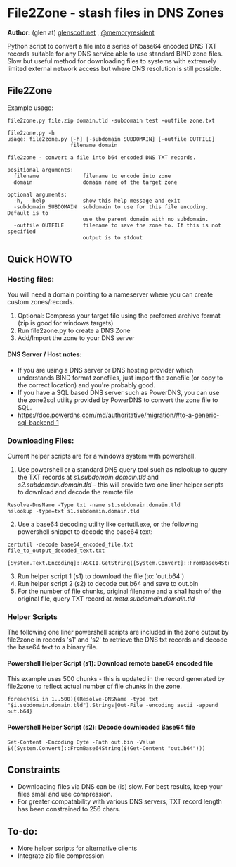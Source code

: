 # File2Zone - stash files in DNS Zones

**Author:** (glen at) [glenscott.net](https://www.glenscott.net) , [@memoryresident](https://twitter.com/memoryresident)

Python script to convert a file into a series of base64 encoded DNS TXT records suitable for any DNS service able to use standard BIND zone files. Slow but useful method for downloading files to systems with extremely limited external network access but where DNS resolution is still possible.

## File2Zone
Example usage:
```
file2zone.py file.zip domain.tld -subdomain test -outfile zone.txt
```
```
file2zone.py -h
usage: file2zone.py [-h] [-subdomain SUBDOMAIN] [-outfile OUTFILE]
                    filename domain

file2zone - convert a file into b64 encoded DNS TXT records.

positional arguments:
  filename              filename to encode into zone
  domain                domain name of the target zone

optional arguments:
  -h, --help            show this help message and exit
  -subdomain SUBDOMAIN  subdomain to use for this file encoding. Default is to
                        use the parent domain with no subdomain.
  -outfile OUTFILE      filename to save the zone to. If this is not specified
                        output is to stdout
```


## Quick HOWTO

### Hosting files:
You will need a domain pointing to a nameserver where you can create custom zones/records.

1. Optional: Compress your target file using the preferred archive format (zip is good for windows targets)
2. Run file2zone.py to create a DNS Zone
3. Add/Import the zone to your DNS server

#### DNS Server / Host notes:
* If you are using a DNS server or DNS hosting provider which understands BIND format zonefiles, just import the zonefile (or copy to the correct location) and you're probably good.
* If you have a SQL based DNS server such as PowerDNS, you can use the zone2sql utility provided by PowerDNS to convert the zone file to SQL.
 * https://doc.powerdns.com/md/authoritative/migration/#to-a-generic-sql-backend_1


### Downloading Files:

Current helper scripts are for a windows system with powershell.

1. Use powershell or a standard DNS query tool such as nslookup to query the TXT records at *s1.subdomain.domain.tld* and *s2.subdomain.domain.tld* - this will provide two one liner helper scripts to download and decode the remote file

```
Resolve-DnsName -Type txt -name s1.subdomain.domain.tld
nslookup -type=txt s1.subdomain.domain.tld
```

2. Use a base64 decoding utility like certutil.exe, or the following powershell snippet to decode the base64 text:
```
certutil -decode base64_encoded_file.txt file_to_output_decoded_text.txt

[System.Text.Encoding]::ASCII.GetString([System.Convert]::FromBase64String("BASE64STRINGHERE"))
```
3. Run helper script 1 (s1) to download the file (to: 'out.b64')
4. Run helper script 2 (s2) to decode out.b64 and save to out.bin
5. For the number of file chunks, original filename and a sha1 hash of the original file, query TXT record at *meta.subdomain.domain.tld*

### Helper Scripts
The following one liner powershell scripts are included in the zone output by file2zone in records 's1' and 's2' to retrieve the DNS txt records and decode the base64 text to a binary file.

#### Powershell Helper Script (s1): Download remote base64 encoded file
This example uses 500 chunks - this is updated in the record generated by file2zone to reflect actual number of file chunks in the zone.
```
foreach($i in 1..500){(Resolve-DNSName -type txt "$i.subdomain.domain.tld").Strings|Out-File -encoding ascii -append out.b64}
```
#### Powershell Helper Script (s2): Decode downloaded Base64 file
```
Set-Content -Encoding Byte -Path out.bin -Value $([System.Convert]::FromBase64String($(Get-Content "out.b64")))
```

## Constraints
* Downloading files via DNS can be (is) slow.  For best results, keep your files small and use compression.
* For greater compatability with various DNS servers, TXT record length has been constrained to 256 chars.


## To-do:
* More helper scripts for alternative clients
* Integrate zip file compression



